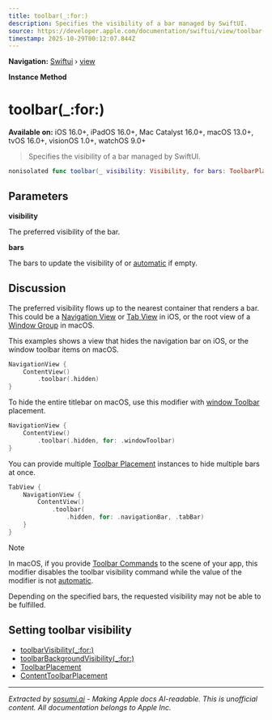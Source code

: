 ```yaml
---
title: toolbar(_:for:)
description: Specifies the visibility of a bar managed by SwiftUI.
source: https://developer.apple.com/documentation/swiftui/view/toolbar(_:for:)
timestamp: 2025-10-29T00:12:07.844Z
---
```


**Navigation:** [Swiftui](/documentation/swiftui) › [view](/documentation/swiftui/view)

**Instance Method**

# toolbar(_:for:)

**Available on:** iOS 16.0+, iPadOS 16.0+, Mac Catalyst 16.0+, macOS 13.0+, tvOS 16.0+, visionOS 1.0+, watchOS 9.0+

> Specifies the visibility of a bar managed by SwiftUI.

```swift
nonisolated func toolbar(_ visibility: Visibility, for bars: ToolbarPlacement...) -> some View
```

## Parameters

**visibility**

The preferred visibility of the bar.



**bars**

The bars to update the visibility of or [automatic](/documentation/swiftui/toolbarplacement/automatic) if empty.



## Discussion

The preferred visibility flows up to the nearest container that renders a bar. This could be a [Navigation View](/documentation/swiftui/navigationview) or [Tab View](/documentation/swiftui/tabview) in iOS, or the root view of a [Window Group](/documentation/swiftui/windowgroup) in macOS.

This examples shows a view that hides the navigation bar on iOS, or the window toolbar items on macOS.

```swift
NavigationView {
    ContentView()
        .toolbar(.hidden)
}
```

To hide the entire titlebar on macOS, use this modifier with [window Toolbar](/documentation/swiftui/toolbarplacement/windowtoolbar) placement.

```swift
NavigationView {
    ContentView()
        .toolbar(.hidden, for: .windowToolbar)
}
```

You can provide multiple [Toolbar Placement](/documentation/swiftui/toolbarplacement) instances to hide multiple bars at once.

```swift
TabView {
    NavigationView {
        ContentView()
            .toolbar(
                .hidden, for: .navigationBar, .tabBar)
    }
}
```

> [!NOTE]
> In macOS, if you provide [Toolbar Commands](/documentation/swiftui/toolbarcommands) to the scene of your app, this modifier disables the toolbar visibility command while the value of the modifier is not [automatic](/documentation/swiftui/toolbarplacement/automatic).

Depending on the specified bars, the requested visibility may not be able to be fulfilled.

## Setting toolbar visibility

- [toolbarVisibility(_:for:)](/documentation/swiftui/view/toolbarvisibility(_:for:))
- [toolbarBackgroundVisibility(_:for:)](/documentation/swiftui/view/toolbarbackgroundvisibility(_:for:))
- [ToolbarPlacement](/documentation/swiftui/toolbarplacement)
- [ContentToolbarPlacement](/documentation/swiftui/contenttoolbarplacement)

---

*Extracted by [sosumi.ai](https://sosumi.ai) - Making Apple docs AI-readable.*
*This is unofficial content. All documentation belongs to Apple Inc.*
